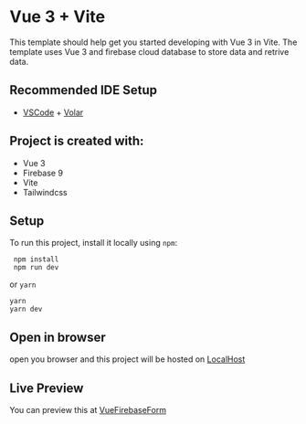 # Vue 3 + Vite

This template should help get you started developing with Vue 3 in Vite. The template uses Vue 3 and firebase cloud database to store data and retrive data.

## Recommended IDE Setup

- [VSCode](https://code.visualstudio.com/) + [Volar](https://marketplace.visualstudio.com/items?itemName=johnsoncodehk.volar)
## Project is created with:
* Vue 3
* Firebase 9
* Vite
* Tailwindcss
## Setup
To run this project, install it locally using ```npm```:

```
 npm install
 npm run dev
```

 or ```yarn```
 
 ```
 yarn
 yarn dev
```
## Open in browser
open you browser and this project will be hosted on [LocalHost](http://localhost:3000/)
## Live Preview
You can preview this at [VueFirebaseForm](https://vue-firebase-form.netlify.app/)
